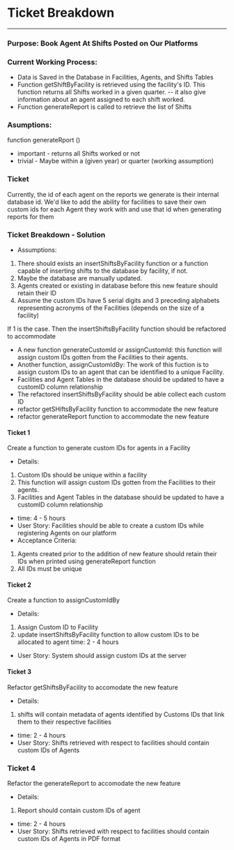 # Ticket Breakdown

---------------------------

### Purpose: Book Agent At Shifts Posted on Our Platforms

### Current Working Process:

- Data is Saved in the Database in Facilities, Agents, and Shifts Tables
- Function getShiftByFacility is retrieved using the facility's ID. This function returns all Shifts worked in a given quarter.
-- it also give information about an agent assigned to each shift worked.
- Function generateReport is called to retrieve the list of Shifts

### Asumptions:
function generateRport () 
   - important - returns all Shifts worked or not 
   - trivial - Maybe within a (given year) or quarter (working assumption)

### Ticket
Currently, the id of each agent on the reports we generate is their internal database id. We'd like to add the ability for facilities to save their own custom ids
for each Agent they work with and use that id when generating reports for them

### Ticket Breakdown - Solution
- Assumptions: 
1. There should exists an insertShiftsByFacility function or a function capable of inserting shifts to the database by facility, if not. 
2. Maybe the database are manually updated.
3. Agents created or existing in database before this new feature should retain their ID
4. Assume the custom IDs have 5 serial digits and 3 preceding alphabets representing acronyms of the Facilities (depends on the size of a facility)

If 1 is the case. Then the insertShiftsByFacility function should be refactored to accommodate

- A new function generateCustomId or assignCustomId: this function will assign custom IDs gotten from the Facilities to their agents.
- Another function, assignCustomIdBy: The work of this fuction is to assign custom IDs to an agent that can be identified to a unique Facility.
- Facilities and Agent Tables in the database should be updated to have a customID column relationship
- The refactored insertShiftsByFacility should be able collect each custom ID 
- refactor getSHiftsByFacility function to accommodate the new feature
- refactor generateReport function to accommodate the new feature


#### Ticket 1 
Create a function to generate custom IDs for agents in a Facility
- Details: 
1. Custom IDs should be unique within a facility
2. This function will assign custom IDs gotten from the Facilities to their agents.
3. Facilities and Agent Tables in the database should be updated to have a customID column relationship
- time: 4 - 5 hours
- User Story: Facilities should be able to create a custom IDs while registering Agents on our platform
- Acceptance Criteria: 
1. Agents created prior to the addition of new feature should retain their IDs when printed using generateReport function 
2. All IDs must be unique

#### Ticket 2
Create a function to assignCustomIdBy
- Details:
1. Assign Custom ID to Facility 
2. update insertShiftsByFacility function to allow custom IDs to be allocated to agent
time: 2 - 4 hours
- User Story: System should assign custom IDs at the server

#### Ticket 3
Refactor getShiftsByFacility to accomodate the new feature
- Details:
1. shifts will contain metadata of agents identified by Customs IDs that link them to their respective facilities

- time: 2 - 4 hours
- User Story: Shifts retrieved with respect to facilities should contain custom IDs of Agents

### Ticket 4
Refactor the generateReport to accomodate the new feature
- Details:
1. Report should contain custom IDs of agent
- time: 2 - 4 hours
- User Story: Shifts retrieved with respect to facilities should contain custom IDs of Agents in PDF format